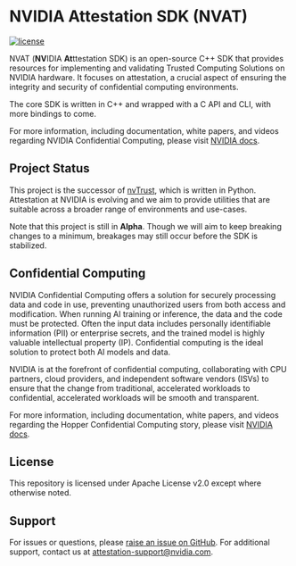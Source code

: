 # NVIDIA Attestation SDK (NVAT)

[![license](https://img.shields.io/badge/License-Apache%202.0-brightgreen.svg)](./LICENSE)

NVAT (**NV**IDIA **At**ttestation SDK)
is an open-source C++ SDK that provides resources for implementing and
validating Trusted Computing Solutions on NVIDIA hardware.
It focuses on attestation, a crucial aspect of ensuring the integrity and 
security of confidential computing environments.

The core SDK is written in C++ and wrapped with a C API and CLI,
with more bindings to come.

For more information, including documentation, white papers, 
and videos regarding NVIDIA Confidential Computing, please visit [NVIDIA docs](https://docs.nvidia.com/confidential-computing/index.html).

## Project Status

This project is the successor of [nvTrust](https://github.com/NVIDIA/nvtrust),
which is written in Python.
Attestation at NVIDIA is evolving and we aim to provide utilities that are
suitable across a broader range of environments and use-cases.

Note that this project is still in **Alpha**.
Though we will aim to keep breaking changes to a minimum,
breakages may still occur before the SDK is stabilized.

## Confidential Computing

NVIDIA Confidential Computing offers a solution for securely processing data and code in use,
preventing unauthorized users from both access and modification.
When running AI training or inference, the data and the code must be protected. 
Often the input data includes personally identifiable information (PII) or enterprise secrets, 
and the trained model is highly valuable intellectual property (IP). 
Confidential computing is the ideal solution to protect both AI models and data.

NVIDIA is at the forefront of confidential computing, collaborating with CPU partners, 
cloud providers, and independent software vendors (ISVs) to ensure that the change from traditional, 
accelerated workloads to confidential, accelerated workloads will be smooth and transparent.

For more information, including documentation, white papers, 
and videos regarding the Hopper Confidential Computing story, 
please visit [NVIDIA docs](https://docs.nvidia.com/confidential-computing/index.html).

## License

This repository is licensed under Apache License v2.0 except where otherwise noted.

## Support

For issues or questions, please [raise an issue on GitHub](issues). 
For additional support, contact us at [attestation-support@nvidia.com](mailto:attestation-support@nvidia.com).
